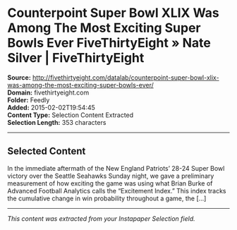 # Counterpoint Super Bowl XLIX Was Among The Most Exciting Super Bowls Ever FiveThirtyEight » Nate Silver | FiveThirtyEight

**Source:** http://fivethirtyeight.com/datalab/counterpoint-super-bowl-xlix-was-among-the-most-exciting-super-bowls-ever/  
**Domain:** fivethirtyeight.com  
**Folder:** Feedly  
**Added:** 2015-02-02T19:54:45  
**Content Type:** Selection Content Extracted  
**Selection Length:** 353 characters  


---

## Selected Content

In the immediate aftermath of the New England Patriots’ 28-24 Super Bowl victory over the Seattle Seahawks Sunday night, we gave a preliminary measurement of how exciting the game was using what Brian Burke of Advanced Football Analytics calls the “Excitement Index.” This index tracks the cumulative change in win probability throughout a game, the […]

---

*This content was extracted from your Instapaper Selection field.*
